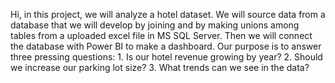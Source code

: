 Hi, in this project, we will analyze a hotel dataset. We will source data from a database that we will develop by joining and by making unions among tables from a uploaded excel file in MS SQL Server. Then we will connect the database with Power BI to make a dashboard. Our purpose is to answer three pressing questions: 
    1.	Is our hotel revenue growing by year? 
    2.  Should we increase our parking lot size? 
    3.  What trends can we see in the data?
